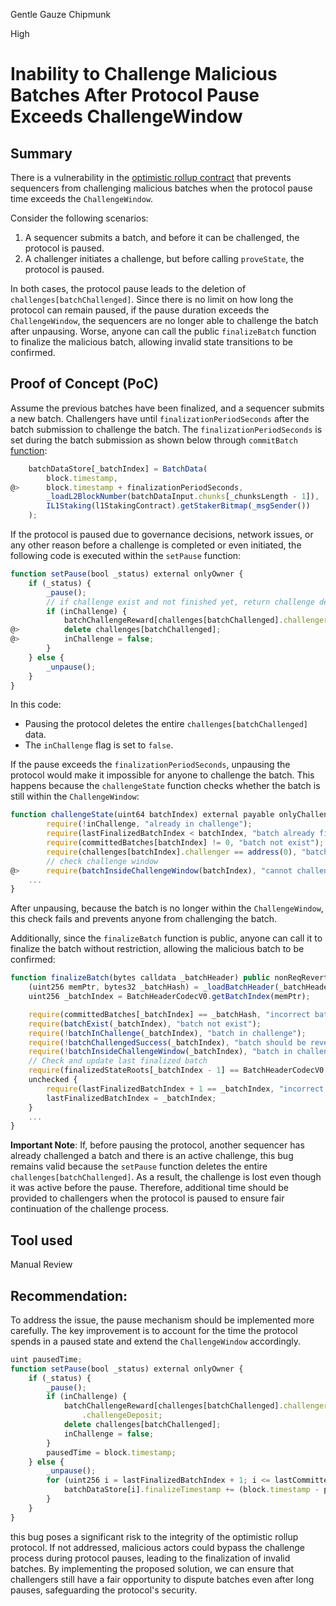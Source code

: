 Gentle Gauze Chipmunk

High

# Inability to Challenge Malicious Batches After Protocol Pause Exceeds ChallengeWindow


## Summary
There is a vulnerability in the [optimistic rollup contract](https://github.com/sherlock-audit/2024-08-morphl2/blob/main/morph/contracts/contracts/l1/rollup/Rollup.sol) that prevents sequencers from challenging malicious batches when the protocol pause time exceeds the `ChallengeWindow`.


Consider the following scenarios:
1. A sequencer submits a batch, and before it can be challenged, the protocol is paused.
2. A challenger initiates a challenge, but before calling `proveState`, the protocol is paused.

In both cases, the protocol pause leads to the deletion of `challenges[batchChallenged]`. Since there is no limit on how long the protocol can remain paused, if the pause duration exceeds the `ChallengeWindow`, the sequencers are no longer able to challenge the batch after unpausing. Worse, anyone can call the public `finalizeBatch` function to finalize the malicious batch, allowing invalid state transitions to be confirmed.

## Proof of Concept (PoC)
Assume the previous batches have been finalized, and a sequencer submits a new batch. Challengers have until `finalizationPeriodSeconds` after the batch submission to challenge the batch. The `finalizationPeriodSeconds` is set during the batch submission as shown below through `commitBatch` [function](https://github.com/sherlock-audit/2024-08-morphl2/blob/main/morph/contracts/contracts/l1/rollup/Rollup.sol#L300):

```javascript
    batchDataStore[_batchIndex] = BatchData(
        block.timestamp,
@>      block.timestamp + finalizationPeriodSeconds,
        _loadL2BlockNumber(batchDataInput.chunks[_chunksLength - 1]),
        IL1Staking(l1StakingContract).getStakerBitmap(_msgSender())
    );

```

If the protocol is paused due to governance decisions, network issues, or any other reason before a challenge is completed or even initiated, the following code is executed within the `setPause` function:

```javascript
function setPause(bool _status) external onlyOwner {
    if (_status) {
        _pause();
        // if challenge exist and not finished yet, return challenge deposit to challenger
        if (inChallenge) {
            batchChallengeReward[challenges[batchChallenged].challenger] += challenges[batchChallenged].challengeDeposit;
@>          delete challenges[batchChallenged];
@>          inChallenge = false;
        }
    } else {
        _unpause();
    }
}
```

In this code:
- Pausing the protocol deletes the entire `challenges[batchChallenged]` data.
- The `inChallenge` flag is set to `false`.

If the pause exceeds the `finalizationPeriodSeconds`, unpausing the protocol would make it impossible for anyone to challenge the batch. This happens because the `challengeState` function checks whether the batch is still within the `ChallengeWindow`:

```javascript
function challengeState(uint64 batchIndex) external payable onlyChallenger nonReqRevert whenNotPaused {
        require(!inChallenge, "already in challenge");
        require(lastFinalizedBatchIndex < batchIndex, "batch already finalized");
        require(committedBatches[batchIndex] != 0, "batch not exist");
        require(challenges[batchIndex].challenger == address(0), "batch already challenged");
        // check challenge window
@>      require(batchInsideChallengeWindow(batchIndex), "cannot challenge batch outside the challenge window");
    ...
}
```

After unpausing, because the batch is no longer within the `ChallengeWindow`, this check fails and prevents anyone from challenging the batch.

Additionally, since the `finalizeBatch` function is public, anyone can call it to finalize the batch without restriction, allowing the malicious batch to be confirmed:

```javascript
function finalizeBatch(bytes calldata _batchHeader) public nonReqRevert whenNotPaused {
    (uint256 memPtr, bytes32 _batchHash) = _loadBatchHeader(_batchHeader);
    uint256 _batchIndex = BatchHeaderCodecV0.getBatchIndex(memPtr);

    require(committedBatches[_batchIndex] == _batchHash, "incorrect batch hash");
    require(batchExist(_batchIndex), "batch not exist");
    require(!batchInChallenge(_batchIndex), "batch in challenge");
    require(!batchChallengedSuccess(_batchIndex), "batch should be reverted");
    require(!batchInsideChallengeWindow(_batchIndex), "batch in challenge window");
    // Check and update last finalized batch
    require(finalizedStateRoots[_batchIndex - 1] == BatchHeaderCodecV0.getPrevStateHash(memPtr), "incorrect previous state root");
    unchecked {
        require(lastFinalizedBatchIndex + 1 == _batchIndex, "incorrect batch index");
        lastFinalizedBatchIndex = _batchIndex;
    }
    ...
}
```
**Important Note**: If, before pausing the protocol, another sequencer has already challenged a batch and there is an active challenge, this bug remains valid because the `setPause` function deletes the entire `challenges[batchChallenged]`. As a result, the challenge is lost even though it was active before the pause. Therefore, additional time should be provided to challengers when the protocol is paused to ensure fair continuation of the challenge process.

## Tool used

Manual Review

## Recommendation:
To address the issue, the pause mechanism should be implemented more carefully. The key improvement is to account for the time the protocol spends in a paused state and extend the `ChallengeWindow` accordingly.

```javascript
uint pausedTime;
function setPause(bool _status) external onlyOwner {
    if (_status) {
        _pause();
        if (inChallenge) {
            batchChallengeReward[challenges[batchChallenged].challenger] += challenges[batchChallenged]
                .challengeDeposit;
            delete challenges[batchChallenged];
            inChallenge = false;
        }
        pausedTime = block.timestamp;
    } else {
        _unpause();
        for (uint256 i = lastFinalizedBatchIndex + 1; i <= lastCommittedBatchIndex; i++) {
            batchDataStore[i].finalizeTimestamp += (block.timestamp - pausedTime);
        }
    }
}
```
this bug poses a significant risk to the integrity of the optimistic rollup protocol. If not addressed, malicious actors could bypass the challenge process during protocol pauses, leading to the finalization of invalid batches. By implementing the proposed solution, we can ensure that challengers still have a fair opportunity to dispute batches even after long pauses, safeguarding the protocol's security.